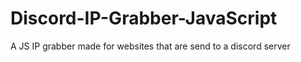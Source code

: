 # Discord-IP-Grabber-JavaScript
A JS IP grabber made for websites that are send to a discord server
